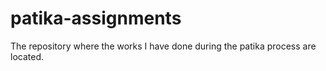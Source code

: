 # patika-assignments
The repository where the works I have done during the patika process are located.
